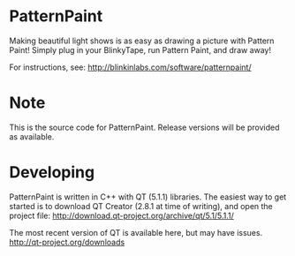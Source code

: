 PatternPaint
============

Making beautiful light shows is as easy as drawing a picture with Pattern Paint! Simply plug in your BlinkyTape, run Pattern Paint, and draw away!

For instructions, see:
http://blinkinlabs.com/software/patternpaint/



Note
====

This is the source code for PatternPaint. Release versions will be provided as available.


Developing
==========

PatternPaint is written in C++ with QT (5.1.1) libraries. The easiest way to get started is to download QT Creator
(2.8.1 at time of writing), and open the project file:
http://download.qt-project.org/archive/qt/5.1/5.1.1/

The most recent version of QT is available here, but may have issues.
http://qt-project.org/downloads
